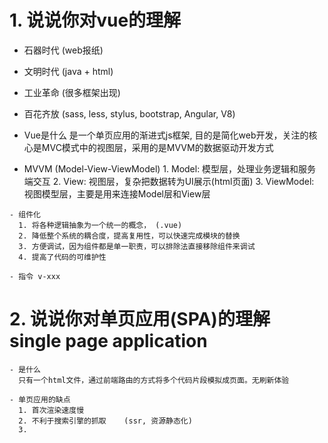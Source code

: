 # 1. 说说你对vue的理解
   - 石器时代    (web报纸)
   - 文明时代    (java + html)
   - 工业革命    (很多框架出现)
   - 百花齐放    (sass, less, stylus, bootstrap, Angular, V8)

   - Vue是什么
     是一个单页应用的渐进式js框架, 目的是简化web开发，关注的核心是MVC模式中的视图层，采用的是MVVM的数据驱动开发方式

   - MVVM  (Model-View-ViewModel)
    1. Model: 模型层，处理业务逻辑和服务端交互
    2. View: 视图层，复杂把数据转为UI展示(html页面)
    3. ViewModel: 视图模型层，主要是用来连接Model层和View层

    - 组件化
      1. 将各种逻辑抽象为一个统一的概念， (.vue)
      2. 降低整个系统的耦合度，提高复用性，可以快速完成模块的替换
      3. 方便调试，因为组件都是单一职责，可以排除法直接移除组件来调试
      4. 提高了代码的可维护性

    - 指令 v-xxx

# 2. 说说你对单页应用(SPA)的理解  single page application
    - 是什么
      只有一个html文件，通过前端路由的方式将多个代码片段模拟成页面。无刷新体验

    - 单页应用的缺点
      1. 首次渲染速度慢
      2. 不利于搜索引擎的抓取    (ssr, 资源静态化)
      3. 